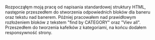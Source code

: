 Rozpocząłęm moją pracę od napisania standardowej struktury HTML, następnie przeszedłem do stworzenia odpowiednich bloków dla baneru oraz tekstu nad banerem. Później pracowałem nad prawidłowym rozłożeniem bloków z tekstem "find by CATEGORY" oraz "Viev all". Przeszedłem do tworzenia kafelków z kategoriami, na końcu dodałem responsywność strony.
